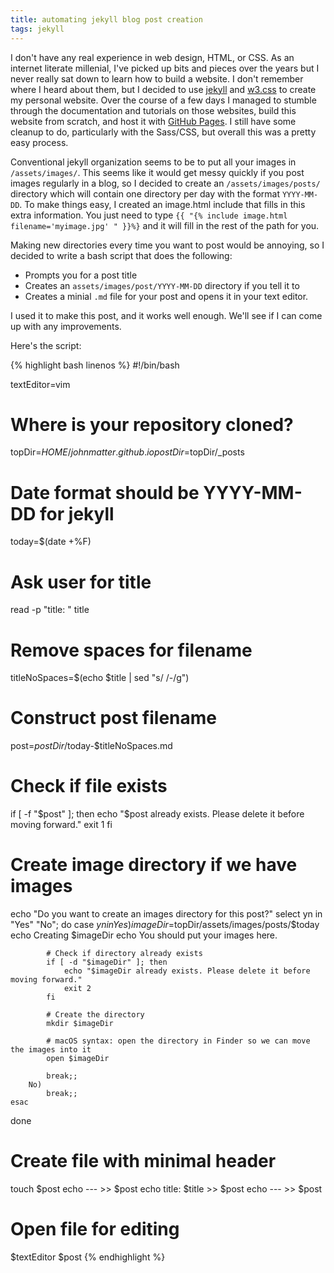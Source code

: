 ```yaml
---
title: automating jekyll blog post creation
tags: jekyll
---
```


I don't have any real experience in web design, HTML, or CSS.
As an internet literate millenial, I've picked up bits and pieces over the years but I never really sat down to learn how to build a website.
I don't remember where I heard about them, but I decided to use [jekyll](https://jekyllrb.com/) and [w3.css](https://www.w3schools.com/w3css/default.asp) to create my personal website.
Over the course of a few days I managed to stumble through the documentation and tutorials on those websites, build this website from scratch, and host it with [GitHub Pages](https://help.github.com/en/github/working-with-github-pages/about-github-pages).
I still have some cleanup to do, particularly with the Sass/CSS, but overall this was a pretty easy process.

Conventional jekyll organization seems to be to put all your images in `/assets/images/`.
This seems like it would get messy quickly if you post images regularly in a blog, so I decided to create an `/assets/images/posts/` directory which will contain one directory per day with the format `YYYY-MM-DD`.
To make things easy, I created an image.html include that fills in this extra information.
You just need to type `{{ "{% include image.html filename='myimage.jpg' " }}%}` and it will fill in the rest of the path for you.

Making new directories every time you want to post would be annoying, so I decided to write a bash script that does the following:
- Prompts you for a post title
- Creates an `assets/images/post/YYYY-MM-DD` directory if you tell it to
- Creates a minial `.md` file for your post and opens it in your text editor.

I used it to make this post, and it works well enough. We'll see if I can come up with any improvements.

Here's the script:

{% highlight bash linenos %}
#!/bin/bash

textEditor=vim

# Where is your repository cloned?
topDir=$HOME/johnmatter.github.io
postDir=$topDir/_posts

# Date format should be YYYY-MM-DD for jekyll
today=$(date +%F)

# Ask user for title
read -p "title: " title

# Remove spaces for filename
titleNoSpaces=$(echo $title | sed "s/ /-/g")

# Construct post filename
post=$postDir/$today-$titleNoSpaces.md

# Check if file exists
if [ -f "$post" ]; then
    echo "$post already exists. Please delete it before moving forward."
    exit 1
fi

# Create image directory if we have images
echo "Do you want to create an images directory for this post?"
select yn in "Yes" "No"; do
    case $yn in
        Yes)
            imageDir=$topDir/assets/images/posts/$today
            echo Creating $imageDir
            echo You should put your images here.

            # Check if directory already exists
            if [ -d "$imageDir" ]; then
                echo "$imageDir already exists. Please delete it before moving forward."
                exit 2
            fi

            # Create the directory
            mkdir $imageDir

            # macOS syntax: open the directory in Finder so we can move the images into it
            open $imageDir

            break;;
        No)
            break;;
    esac
done

# Create file with minimal header
touch $post
echo --- >> $post
echo title: $title >> $post
echo --- >> $post

# Open file for editing
$textEditor $post
{% endhighlight %}
